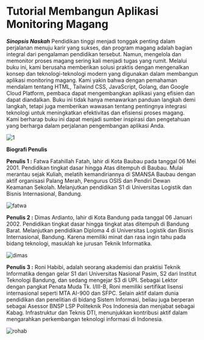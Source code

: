 # Tutorial Membangun Aplikasi Monitoring Magang

**_Sinopsis Naskah_**
Pendidikan tinggi menjadi tonggak penting dalam perjalanan menuju karir yang sukses, dan program magang adalah bagian integral dari pengalaman pendidikan tersebut. Namun, mengelola dan memonitor proses magang sering kali menjadi tugas yang rumit.
Melalui buku ini, kami berusaha memberikan solusi praktis dengan mengenalkan konsep dan teknologi-teknologi modern yang digunakan dalam membangun aplikasi monitoring magang. Kami yakin bahwa dengan pemahaman mendalam tentang HTML, Tailwind CSS, JavaScript, Golang, dan Google Cloud Platform, pembaca dapat mengembangkan aplikasi yang efisien dan dapat diandalkan.
Buku ini tidak hanya menawarkan panduan langkah demi langkah, tetapi juga memberikan wawasan tentang pentingnya integrasi teknologi untuk meningkatkan efektivitas dan efisiensi proses magang. Kami berharap buku ini dapat menjadi sumber inspirasi dan pengetahuan yang berharga dalam perjalanan pengembangan aplikasi Anda.

![1](https://github.com/Fatwaff/bukpedp3_intermoni/assets/96001238/d2dc4216-4f7b-4e62-ab48-56238dbe04eb)

**Biografi Penulis**

**Penulis 1 :** Fatwa Fatahillah Fatah, lahir di Kota Baubau pada tanggal 06 Mei 2001. Pendidikan tingkat dasar hingga Atas ditempuh di Baubau. Mulai merantau sejak Kuliah, melatih kemandiriannya di SMANSA Baubau dengan aktif organisasi Palang Merah, Pengurus OSIS dan Pendiri Dewan Keamanan Sekolah. Melanjutkan pendidikan S1 di Universitas Logistik dan Bisnis Internasional, Bandung.

![fatwa](https://github.com/Fatwaff/bukpedp3_intermoni/assets/96001238/424658e1-d4a2-4a1e-ba53-d2f6969f03e1)

**Penulis 2 :** Dimas Ardianto, lahir di Kota Bandung pada tanggal 06 Januari 2002. Pendidikan tingkat dasar hingga tingkat atas ditempuh di Bandung Barat. Melanjutkan pendidikan Diploma 4 di Universitas Logistik dan Bisnis Internasional, Bandung. Karena memiliki minat dan rasa ingin tahu pada bidang teknologi, masuklah ke jurusan Teknik Informatika.

![dimas](https://github.com/Fatwaff/bukpedp3_intermoni/assets/96001238/3c7c1644-73be-472a-9878-a62f38398d90)

**Penulis 3 :** Roni Habibi, adalah seorang akademisi dan praktisi Teknik Informatika dengan gelar S1 dari Universitas Nasional Pasim, S2 dari Institut Teknologi Bandung, dan sedang mengejar S3 di UPI. Sebagai Lektor dengan pangkat Penata Muda Tk. I/III-B, Roni memiliki sertifikat lisensi internasional seperti MTA AI-900 dan SFPC. Selain aktif dalam dunia pendidikan dan penelitian di bidang Sistem Informasi, beliau juga berperan sebagai Asessor BNSP LSP Politeknik Pos Indonesia dan menjabat sebagai Kabag. Infrastruktur dan Teknis DTI, menunjukkan kontribusi aktif dalam mengarahkan perkembangan teknologi informasi di Indonesia.

![rohab](https://github.com/Fatwaff/bukpedp3_intermoni/assets/96001238/bb3b9662-ab7b-4038-b09b-593836ba702b)
